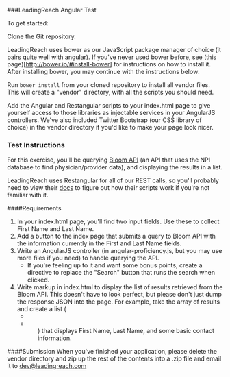 ###LeadingReach Angular Test

To get started:

Clone the Git repository.

LeadingReach uses bower as our JavaScript package manager of choice (it pairs quite well with angular). If you've never used bower before,
see (this page)[http://bower.io/#install-bower] for instructions on how to install it. After installing bower, you may continue with the instructions below:

Run `bower install` from your cloned repository to install all vendor files. This will create a "vendor" directory, with all the scripts you should
need.

Add the Angular and Restangular scripts to your index.html page to give yourself access to those libraries as injectable services in your AngularJS
controllers. We've also included Twitter Bootstrap (our CSS library of choice) in the vendor directory if you'd like to make your page look nicer.

### Test Instructions

For this exercise, you'll be querying [Bloom API](http://bloomapi.com) (an API that uses the NPI database to find physician/provider data), and displaying the results in a list.

LeadingReach uses Restangular for all of our REST calls, so you'll probably need to view their [docs](https://github.com/mgonto/restangular)
to figure out how their scripts work if you're not familiar with it.

####Requirements

1. In your index.html page, you'll find two input fields. Use these to collect First Name and Last Name.
2. Add a button to the index page that submits a query to Bloom API with the information currently in the First and Last Name fields.
3. Write an AngularJS controller (in angular-proficiency.js, but you may use more files if you need) to handle querying the API.
   - If you're feeling up to it and want some bonus points, create a directive to replace the "Search" button that runs the search when clicked.
4. Write markup in index.html to display the list of results retrieved from the Bloom API. This doesn't have to look perfect, but please don't just
dump the response JSON into the page. For example, take the array of results and create a list (<ul><li><li><ul>) that displays First Name, Last Name,
and some basic contact information.


####Submission
When you've finished your application, please delete the vendor directory and zip up the rest of the contents into a .zip file and email it to
dev@leadingreach.com